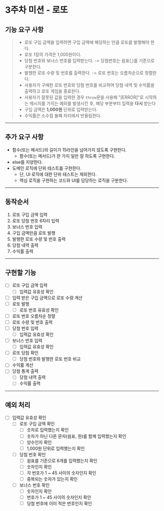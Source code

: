 # 3주차 미션 - 로또
## 기능 요구 사항
> - 로또 구입 금액을 입력하면 구입 금액에 해당하는 만큼 로또를 발행해야 한다.
> - 로또 1장의 가격은 1,000원이다.
> - 당첨 번호와 보너스 번호를 입력받는다. -> 당첨번호는 쉼표(,)를 기준으로 구분한다.
> - 발행한 로또 수량 및 번호를 출력한다. -> 로또 번호는 오름차순으로 정렬한다.
> - 사용자가 구매한 로또 번호와 당첨 번호를 비교하여 당첨 내역 및 수익률을 출력하고 로또 게임을 종료한다.
> - 사용자가 잘못된 값을 입력한 경우 `throw`문을 사용해 "[ERROR]"로 시작하는 메시지를 가지는 예외를 발생시킨 후, 해당 부분부터 입력을 **다시** 받는다
> - 구입 금액은 **1,000원** 단위로 입력받는다.
> - 수익률은 소수점 둘째 자리에서 반올림한다.

---

## 추가 요구 사항
- 함수(또는 메서드)의 길이가 15라인을 넘어가지 않도록 구현한다.
  * 함수(또는 메서드)가 한 가지 일만 잘 하도록 구현한다.
- else를 지양한다.
- 도메인 로직에 단위 테스트를 구현한다.
  * 단, UI 로직에 대한 단위 테스트는 제외한다.
  * 핵심 로직을 구현하는 코드와 UI를 담당하는 로직을 구분한다.

---

## 동작순서
1. 로또 구입 금액 입력
2. 로또 당첨 번호 6자리 입력
3. 보너스 번호 입력
4. 구입 금액만큼 로또 발행
5. 발행한 로또 수량 및 번호 출력
6. 당첨 내역 출력
7. 수익률 출력

---

## 구현할 기능
- [ ] 로또 구입 금액 입력
  - [ ] 입력값 유효성 확인
- [ ] 입력 받은 구입 금액으로 로또 수량 계산
- [ ] 로또 발행
  - [ ] 로또 번호 유효성 확인
- [ ] 로또 번호 오름차순 정렬
- [ ] 로또 수량 및 번호 출력
- [ ] 당첨 번호 입력
  - [ ] 입력값 유효성 확인
- [ ] 보너스 번호 입력
  - [ ] 입력값 유효성 확인
- [ ] 로또 당첨 확인
  - [ ] 당첨 번호와 발행한 로또 번호 비교
- [ ] 수익률 계산
- [ ] 당첨 통계 출력
  - [ ] 당첨 내역 출력
  - [ ] 수익률 출력

---

## 예외 처리
- [ ] 입력값 유효성 확인
  - [ ] 로또 구입 금액 확인
    - [ ] 숫자로 입력했는지 확인
    - [ ] 숫자가 아닌 다른 문자(쉼표, 원)를 함께 입력했는지 확인
    - [ ] 양수인지 확인
    - [ ] 1,000원 단위로 입력했는지 확인
  - [ ] 당첨 번호 확인
    - [ ] 쉼표를 기준으로 6개를 입력했는지 확인
    - [ ] 숫자인지 확인
    - [ ] 각 번호가 1 ~ 45 사이의 숫자인지 확인
    - [ ] 중복되는 숫자가 있는지 확인
  - [ ] 보너스 번호 확인
    - [ ] 숫자인지 확인
    - [ ] 번호가 1 ~ 45 사이의 숫자인지 확인
    - [ ] 당첨 번호에 이미 적은 번호인지 확인
